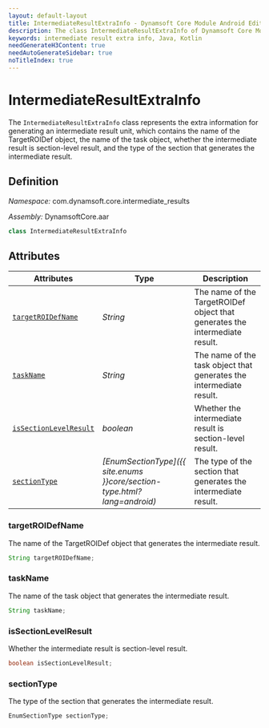 ```yaml
---
layout: default-layout
title: IntermediateResultExtraInfo - Dynamsoft Core Module Android Edition API Reference
description: The class IntermediateResultExtraInfo of Dynamsoft Core Module represents the extra information for generating an intermediate result unit, which contains the name of the TargetROIDef object, the name of the task object, whether the intermediate result is section-level result, and the type of the section that generates the intermediate result.
keywords: intermediate result extra info, Java, Kotlin
needGenerateH3Content: true
needAutoGenerateSidebar: true
noTitleIndex: true
---
```


# IntermediateResultExtraInfo

The `IntermediateResultExtraInfo` class represents the extra information for generating an intermediate result unit, which contains the name of the TargetROIDef object, the name of the task object, whether the intermediate result is section-level result, and the type of the section that generates the intermediate result.

## Definition

*Namespace:* com.dynamsoft.core.intermediate_results

*Assembly:* DynamsoftCore.aar

```java
class IntermediateResultExtraInfo
```

## Attributes

| Attributes | Type | Description |
| ---------- | ---- | ----------- |
| [`targetROIDefName`](#targetroidefname) | *String* | The name of the TargetROIDef object that generates the intermediate result. |
| [`taskName`](#taskname) | *String* | The name of the task object that generates the intermediate result. |
| [`isSectionLevelResult`](#issectionlevelresult) | *boolean* | Whether the intermediate result is section-level result. |
| [`sectionType`](#sectiontype) | *[EnumSectionType]({{ site.enums }}core/section-type.html?lang=android)* | The type of the section that generates the intermediate result. |

### targetROIDefName

The name of the TargetROIDef object that generates the intermediate result.

```java
String targetROIDefName;
```

### taskName

The name of the task object that generates the intermediate result.

```java
String taskName;
```

### isSectionLevelResult

Whether the intermediate result is section-level result.

```java
boolean isSectionLevelResult;
```

### sectionType

The type of the section that generates the intermediate result.

```java
EnumSectionType sectionType;
```
